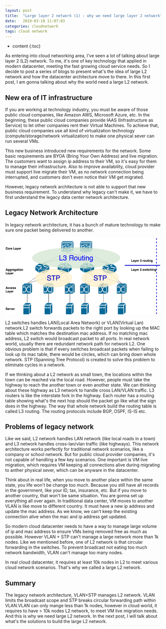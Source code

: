 ```yaml
---
layout: post
title:  "Large layer 2 network (1) : why we need large layer 2 network"
date:   2019-03-10 11:07:03
categories: cloudnetwork
tags: cloud network
---
```


* content
{:toc}

As entering into cloud networking area, I've seen a lot of talking about large layer 2 (L2) network. To me, it's one of key technology that applied in modern datacenter, meeting the fast growing cloud service needs. So I decide to post a series of blogs to present what's the idea of large L2 network and how the datacenter architecture move to there. In this first post, I am gonna talking about why the world need a large L2 network.

## New era of IT infrastructure
If you are working at technology industry, you must be aware of  those public cloud companies, like Amazon AWS, Microsoft Azure, etc. In the beginning, these public cloud companies provide IAAS (Infrastructure as Service) to let other companies rent their Virtual Machines. To achieve that, public cloud companies use all kind of virtualization technology (compute/storage/network virtualization) to make one physical sever can run several VMs. 

This new business introduced new requirements for the network. Some basic requirements are BYOA (Bring Your Own Address) and live migration. The customers want to assign ip address to their VM, so it's easy for them to manage their infrastructure. Also to improve availability, cloud provider must support live migrate their VM, as no network connection being interrupted, and customers don't even notice their VM get migrated. 

However, legacy network architecture is not able to support that new business requirement. To understand why legacy can't make it, we have to first understand the legacy data center network architecture.

## Legacy Network Architecture
In legacy network architecture, it has a bunch of mature technology to make sure one packet being delivered to another. 

![image](/_assets/NetworkArchitecture.png) 

L2 switches handles LAN(Local Area Network) or VLAN(Virtual Lan) network.L2 switch forwards packets to the right port by looking up the MAC table which matches the destination mac address. If no matching mac address, L2 switch would broadcast packet to all ports. In real network world, usually there are redundant network path for network L2. One obvious problem is that if every switches broadcast packets when failing to look up its mac table, there would be circles, which can bring down whole network. STP (Spanning Tree Protocol) is created to solve this problem to eliminate cycles in a network. 

If we thinking about a L2 network as small town, the locations within the town can be reached via the local road. However, people must take the highway to reach the another town or even another state. We can thinking about these highway as L3 network to handle cross LAN/VLAN traffic. L3 routers is like the interstate fork in the highway. Each router has a routing table showing what's the next hop should the packet go like what the sign does in the highway. The way that whole network build the routing table is called L3 routing. The routing protocols include BGP, OSPF, IS-IS etc. 

## Problems of legacy network
Like we said, L2 network handles LAN network (like local roads in a town) and L3 network handles cross-lan/vlan traffic (like highways). This network architecture works perfectly for traditional network scenarios, like a company or school network. But for public cloud provider companies, it's not capable of handling a few key scenarios. One important is VM live migration, which requires VM keeping all connections alive during migrating to anther physical sever, which can be anyware in the datacenter. 

Think about in real life, when you move to another place within the same state, you life won't be change too much. Because you still have all records in the government, like your ID, tax, insurance, etc. But if you move to another country, that won't be same situation. You are gonna set up everything all over again. In traditional data center, VM moves  to another VLAN is like move to different country. It must have a new ip address and update the mac address. As we know, we can't keep the existing connection alive when the mac and ip address get updated. 

So modern cloud datacenter needs to have a way to manage large volume of ip and mac address to ensure VMs being removed free as much as possible. However VLAN + STP can't manage a large network more than 1k nodes. Like we mentioned before, one of L2 network is that circular forwarding in the switches. To prevent broadcast not eating too much network bandwidth, VLAN can't manage too many nodes. 

In real cloud datacenter, it requires at least 10k nodes in L2 to meet various cloud network scenarios. That's why we called a large L2 network.

## Summary
The legacy network architecture, VLAN+STP manages L2 network. VLAN limits the broadcast scope and STP breaks circular forwarding path within VLAN.VLAN can only mange less than 1k nodes, however in cloud world, it requires to have > 10k nodes L2 network, to meet VM live migration needs. And this is why we need large L2 network.  In the next post, I will talk about what's the solutions to build the large L2 network.